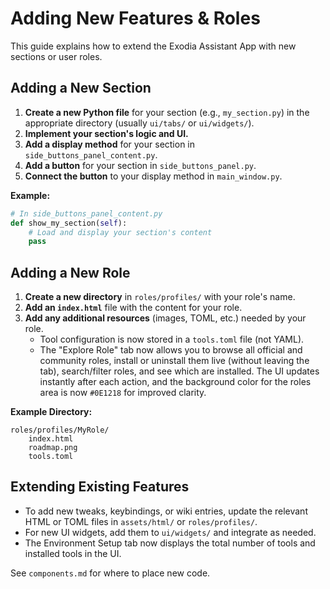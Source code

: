 # Adding New Features & Roles

This guide explains how to extend the Exodia Assistant App with new sections or user roles.

## Adding a New Section
1. **Create a new Python file** for your section (e.g., `my_section.py`) in the appropriate directory (usually `ui/tabs/` or `ui/widgets/`).
2. **Implement your section's logic and UI.**
3. **Add a display method** for your section in `side_buttons_panel_content.py`.
4. **Add a button** for your section in `side_buttons_panel.py`.
5. **Connect the button** to your display method in `main_window.py`.

**Example:**
```python
# In side_buttons_panel_content.py
def show_my_section(self):
    # Load and display your section's content
    pass
```

## Adding a New Role
1. **Create a new directory** in `roles/profiles/` with your role's name.
2. **Add an `index.html`** file with the content for your role.
3. **Add any additional resources** (images, TOML, etc.) needed by your role.
   - Tool configuration is now stored in a `tools.toml` file (not YAML).
   - The "Explore Role" tab now allows you to browse all official and community roles, install or uninstall them live (without leaving the tab), search/filter roles, and see which are installed. The UI updates instantly after each action, and the background color for the roles area is now `#0E1218` for improved clarity.

**Example Directory:**
```
roles/profiles/MyRole/
    index.html
    roadmap.png
    tools.toml
```

## Extending Existing Features
- To add new tweaks, keybindings, or wiki entries, update the relevant HTML or TOML files in `assets/html/` or `roles/profiles/`.
- For new UI widgets, add them to `ui/widgets/` and integrate as needed.
- The Environment Setup tab now displays the total number of tools and installed tools in the UI.

See `components.md` for where to place new code. 